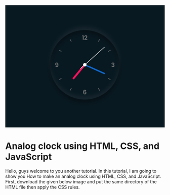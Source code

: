 
<img alt="clock" src="https://github.com/rootuserdj/Digital_Clock/blob/master/Screenshot_2022-08-13-07-19-20-46_40deb401b9ffe8e1df2f1cc5ba480b12.jpg">

# Analog clock using HTML, CSS, and JavaScript

 Hello, guys welcome to you another tutorial. In this tutorial, I am going to show you How to make an analog clock using HTML, CSS, and JavaScript. First, download the given below image and put the same directory of the HTML file then apply the CSS rules.



